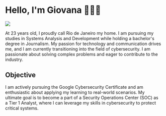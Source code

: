# Hello, I'm Giovana 👩🏻‍💻
<a href="https://www.linkedin.com/in/gideandrade/"><img src="https://img.shields.io/badge/-LinkedIn-0072b1?&style=for-the-badge&logo=linkedin&logoColor=white" /></a>

At 23 years old, I proudly call Rio de Janeiro my home. I am pursuing my studies in Systems Analysis and Development while holding a bachelor's degree in Journalism. My passion for technology and communication drives me, and I am currently transitioning into the field of cybersecurity. I am passionate about solving complex problems and eager to contribute to the industry.

## Objective
I am actively pursuing the Google Cybersecurity Certificate and am enthusiastic about applying my learning to real-world scenarios. My ultimate goal is to become a part of a Security Operations Center (SOC) as a Tier 1 Analyst, where I can leverage my skills in cybersecurity to protect critical systems.


